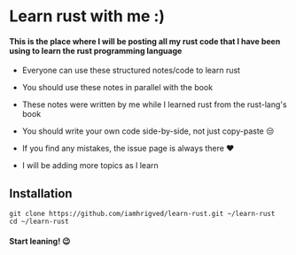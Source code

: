 # Learn rust with me :)

#### This is the place where I will be posting all my rust code that I have been using to learn the rust programming language

- Everyone can use these structured notes/code to learn rust

- You should use these notes in parallel with the book

- These notes were written by me while I learned rust from the rust-lang's book

- You should write your own code side-by-side, not just copy-paste 😒

- If you find any mistakes, the issue page is always there ❤️

- I will be adding more topics as I learn

## Installation

```
git clone https://github.com/iamhrigved/learn-rust.git ~/learn-rust
cd ~/learn-rust
```

#### Start leaning! 😉
